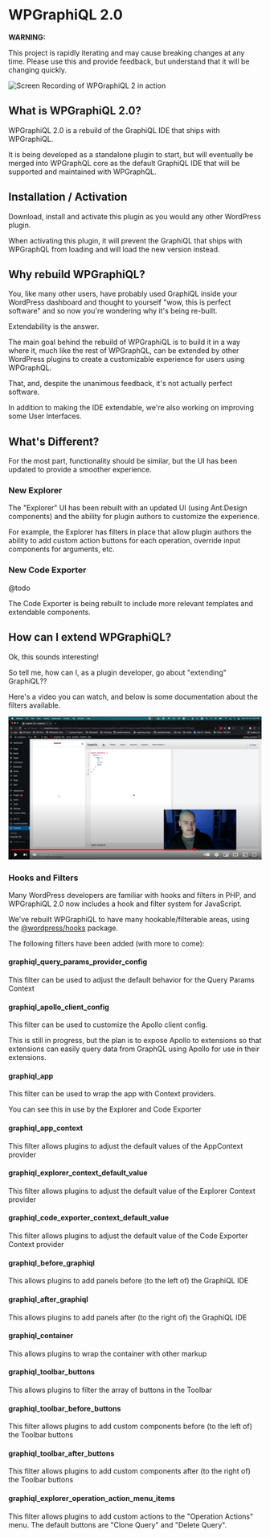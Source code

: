 # WPGraphiQL 2.0

**WARNING:**

This project is rapidly iterating and may cause breaking changes at any time. Please use this and provide feedback, but understand that it will be changing quickly.

![Screen Recording of WPGraphiQL 2 in action](./img/explorer-screen-recording.gif)

## What is WPGraphiQL 2.0?

WPGraphiQL 2.0 is a rebuild of the GraphiQL IDE that ships with WPGraphiQL.

It is being developed as a standalone plugin to start, but will eventually be merged into WPGraphQL
core as the default GraphiQL IDE that will be supported and maintained with WPGraphQL.

## Installation / Activation

Download, install and activate this plugin as you would any other WordPress plugin.

When activating this plugin, it will prevent the GraphiQL that ships with WPGraphQL from
loading and will load the new version instead.

## Why rebuild WPGraphiQL?

You, like many other users, have probably used GraphiQL inside your WordPress dashboard
and thought to yourself "wow, this is perfect software" and so now you're wondering why it's being
re-built.

Extendability is the answer.

The main goal behind the rebuild of WPGraphiQL is to build it in a way where it, much like the
rest of WPGraphQL, can be extended by other WordPress plugins to create a customizable experience
for users using WPGraphQL.

That, and, despite the unanimous feedback, it's not actually perfect software.

In addition to making the IDE extendable, we're also working on improving some User Interfaces.

## What's Different?

For the most part, functionality should be similar, but the UI has been updated to provide a smoother
experience.

### New Explorer

The "Explorer" UI has been rebuilt with an updated UI (using Ant.Design components) and the ability
for plugin authors to customize the experience.

For example, the Explorer has filters in place that allow plugin authors the ability to add custom
action buttons for each operation, override input components for arguments, etc.

### New Code Exporter

@todo

The Code Exporter is being rebuilt to include more relevant templates and extendable components.

## How can I extend WPGraphiQL?

Ok, this sounds interesting!

So tell me, how can I, as a plugin developer, go about "extending" GraphiQL??

Here's a video you can watch, and below is some documentation about the filters available.

[![Video showing how to build a WPGraphiQL extension](./img/extension-tutorial-video-screenshot.png)](https://www.youtube.com/watch?v=e2l35zAT4JQ)

### Hooks and Filters

Many WordPress developers are familiar with hooks and filters in PHP, and WPGraphiQL 2.0 now includes
a hook and filter system for JavaScript.

We've rebuilt WPGraphiQL to have many hookable/filterable areas, using
the [@wordpress/hooks](https://www.npmjs.com/package/@wordpress/hooks) package.

The following filters have been added (with more to come):

#### graphiql_query_params_provider_config

This filter can be used to adjust the default behavior for the Query Params Context

#### graphiql_apollo_client_config

This filter can be used to customize the Apollo client config.

This is still in progress, but the plan is to expose Apollo to extensions so that
extensions can easily query data from GraphQL using Apollo for use in their extensions.

#### graphiql_app

This filter can be used to wrap the app with Context providers.

You can see this in use by the Explorer and Code Exporter

#### graphiql_app_context

This filter allows plugins to adjust the default values of the AppContext provider

#### graphiql_explorer_context_default_value

This filter allows plugins to adjust the default value of the Explorer Context provider

#### graphiql_code_exporter_context_default_value

This filter allows plugins to adjust the default value of the Code Exporter Context provider

#### graphiql_before_graphiql

This allows plugins to add panels before (to the left of) the GraphiQL IDE

#### graphiql_after_graphiql

This allows plugins to add panels after (to the right of) the GraphiQL IDE

#### graphiql_container

This allows plugins to wrap the container with other markup

#### graphiql_toolbar_buttons

This allows plugins to filter the array of buttons in the Toolbar

#### graphiql_toolbar_before_buttons

This filter allows plugins to add custom components before (to the left of) the Toolbar buttons

#### graphiql_toolbar_after_buttons

This filter allows plugins to add custom components after (to the right of) the Toolbar buttons

#### graphiql_explorer_operation_action_menu_items

This filter allows plugins to add custom actions to the "Operation Actions" menu.
The default buttons are "Clone Query" and "Delete Query".
